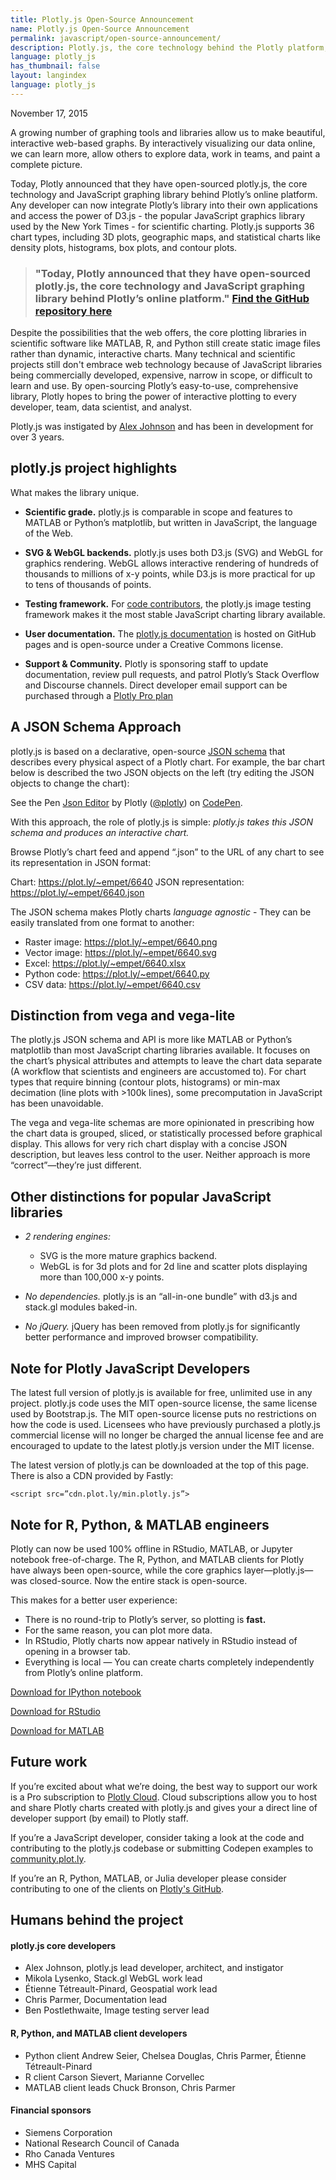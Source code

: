 ```yaml
---
title: Plotly.js Open-Source Announcement
name: Plotly.js Open-Source Announcement
permalink: javascript/open-source-announcement/
description: Plotly.js, the core technology behind the Plotly platform, is now open-source
language: plotly_js
has_thumbnail: false
layout: langindex
language: plotly_js
---
```


November 17, 2015

A growing number of graphing tools and libraries allow us to make beautiful, interactive web-based graphs. By interactively visualizing our data online, we can learn more, allow others to explore data, work in teams, and paint a complete picture.

Today, Plotly announced that they have open-sourced plotly.js, the core technology and JavaScript graphing library behind Plotly’s online platform. Any developer can now integrate Plotly’s library into their own applications and access the power of D3.js - the popular JavaScript graphics library used by the New York Times - for scientific charting. Plotly.js supports 36 chart types, including 3D plots, geographic maps, and statistical charts like density plots, histograms, box plots, and contour plots.

> ### "Today, Plotly announced that they have open-sourced plotly.js, the core technology and JavaScript graphing library behind Plotly’s online platform." [Find the GitHub repository here](https://github.com/plotly/plotlyjs)

Despite the possibilities that the web offers, the core plotting libraries in scientific software like MATLAB, R, and Python still create static image files rather than dynamic, interactive charts. Many technical and scientific projects still don't embrace web technology because of JavaScript libraries being commercially developed, expensive, narrow in scope, or difficult to learn and use. By open-sourcing Plotly’s easy-to-use, comprehensive library, Plotly hopes to bring the power of interactive plotting to every developer, team, data scientist, and analyst.

Plotly.js was instigated by [Alex Johnson](http://environment.harvard.edu/about/fellows/alex-johnson) and has been in development for over 3 years. 

## plotly.js project highlights

What makes the library unique.

- **Scientific grade.** plotly.js is comparable in scope and features to MATLAB or Python’s matplotlib, but written in JavaScript, the language of the Web. 

- **SVG & WebGL backends.** plotly.js uses both D3.js (SVG) and WebGL for graphics rendering. WebGL allows interactive rendering of hundreds of thousands to millions of x-y points, while D3.js is more practical for up to tens of thousands of points.

- **Testing framework.** For [code contributors](https://github.com/plotly/plotlyjs/graphs/contributors), the plotly.js image testing framework makes it the most stable JavaScript charting library available. 

- **User documentation.** The [plotly.js documentation](https://plot.ly/javascript) is hosted on GitHub pages and is open-source under a Creative Commons license. 

- **Support & Community.** Plotly is sponsoring staff to update documentation, review pull requests, and patrol Plotly’s Stack Overflow and Discourse channels. Direct developer email support can be purchased through a [Plotly Pro plan](https://plot.ly/products/cloud/)

## A JSON Schema Approach

plotly.js is based on a declarative, open-source [JSON schema](http://help.plot.ly/json-chart-schema/) that describes every physical aspect of a Plotly chart. For example, the bar chart below is described the two JSON objects on the left (try editing the JSON objects to change the chart):

<p data-height="580" data-theme-id="15263" data-slug-hash="XmxaXY" data-default-tab="result" data-user="plotly" class='codepen'>See the Pen <a href='http://codepen.io/plotly/pen/XmxaXY/'>Json Editor</a> by Plotly (<a href='http://codepen.io/plotly'>@plotly</a>) on <a href='http://codepen.io'>CodePen</a>.</p>
<script async src="//assets.codepen.io/assets/embed/ei.js"></script>

With this approach, the role of plotly.js is simple: *plotly.js takes this JSON schema and produces an interactive chart.*

Browse Plotly’s chart feed and append “.json” to the URL of any chart to see its representation in JSON format:

Chart: https://plot.ly/~empet/6640
JSON representation: https://plot.ly/~empet/6640.json

The JSON schema makes Plotly charts *language agnostic* - They can be easily translated from one format to another:

- Raster image: https://plot.ly/~empet/6640.png
- Vector image: https://plot.ly/~empet/6640.svg
- Excel: https://plot.ly/~empet/6640.xlsx
- Python code: https://plot.ly/~empet/6640.py
- CSV data: https://plot.ly/~empet/6640.csv

## Distinction from vega and vega-lite

The plotly.js JSON schema and API is more like MATLAB or Python’s matplotlib than most JavaScript charting libraries available. It focuses on the chart’s physical attributes and attempts to leave the chart data separate (A workflow that scientists and engineers are accustomed to). For chart types that require binning (contour plots, histograms) or min-max decimation (line plots with >100k lines), some precomputation in JavaScript has been unavoidable. 

The vega and vega-lite schemas are more opinionated in prescribing how the chart data is grouped, sliced, or statistically processed before graphical display. This allows for very rich chart display with a concise JSON description, but leaves less control to the user. Neither approach is more “correct”—they’re just different.

## Other distinctions for popular JavaScript  libraries

- *2 rendering engines:*
  - SVG is the more mature graphics backend. 
  - WebGL is for 3d plots and for 2d line and scatter plots displaying more than 100,000 x-y points.

- *No dependencies.* plotly.js is an “all-in-one bundle” with d3.js and stack.gl modules baked-in.

- *No jQuery.* jQuery has been removed from plotly.js for significantly better performance and improved browser compatibility.

## Note for Plotly JavaScript Developers

The latest full version of plotly.js is available for free, unlimited use in any project. plotly.js code uses the MIT open-source license, the same license used by Bootstrap.js. The MIT open-source license puts no restrictions on how the code is used. Licensees who have previously purchased a plotly.js commercial license will no longer be charged the annual license fee and are encouraged to update to the latest plotly.js version under the MIT license.

The latest version of plotly.js can be downloaded at the top of this page. There is also a CDN provided by Fastly:

```<script src=”cdn.plot.ly/min.plotly.js”>```

## Note for R, Python, & MATLAB engineers

Plotly can now be used 100% offline in RStudio, MATLAB, or Jupyter notebook free-of-charge. The R, Python, and MATLAB clients for Plotly have always been open-source, while the core graphics layer—plotly.js—was closed-source. Now the entire stack is open-source.

This makes for a better user experience:

- There is no round-trip to Plotly’s server, so plotting is **fast.**
- For the same reason, you can plot more data.
- In RStudio, Plotly charts now appear natively in RStudio instead of opening in a browser tab.
- Everything is local — You can create charts completely independently from Plotly’s online platform.

[Download for IPython notebook](https://plot.ly/python/getting-started/)

[Download for RStudio](https://plot.ly/r/getting-started/)

[Download for MATLAB](https://plot.ly/matlab/getting-started/)

## Future work

If you’re excited about what we’re doing, the best way to support our work is a Pro subscription to [Plotly Cloud](https://plot.ly/products/cloud/). Cloud subscriptions allow you to host and share Plotly charts created with plotly.js and gives your a direct line of developer support (by email) to Plotly staff. 

If you’re a JavaScript developer,  consider taking a look at the code and contributing to the plotly.js codebase or submitting Codepen examples to [community.plot.ly](http://community.plot.ly/c/plotly-js).

If you’re an R, Python, MATLAB, or Julia developer please consider contributing to one of the clients on [Plotly's GitHub](http://github.com/plotly/).

## Humans behind the project

#### plotly.js core developers

- Alex Johnson, plotly.js lead developer, architect, and instigator
- Mikola Lysenko, Stack.gl WebGL work lead
- Étienne Tétreault-Pinard, Geospatial work lead
- Chris Parmer, Documentation lead
- Ben Postlethwaite, Image testing server lead

#### R, Python, and MATLAB client developers

- Python client
  Andrew Seier, Chelsea Douglas, Chris Parmer, Étienne Tétreault-Pinard
- R client
  Carson Sievert, Marianne Corvellec
- MATLAB client leads
  Chuck Bronson, Chris Parmer

#### Financial sponsors

- Siemens Corporation
- National Research Council of Canada
- Rho Canada Ventures
- MHS Capital


